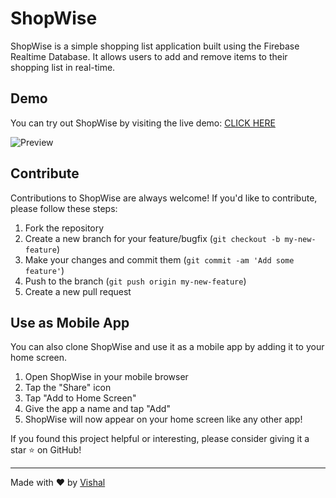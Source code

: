 # ShopWise

ShopWise is a simple shopping list application built using the Firebase Realtime Database. It allows users to add and remove items to their shopping list in real-time.

## Demo

You can try out ShopWise by visiting the live demo: [CLICK HERE](https://taskwise-todo.netlify.app/)

![Preview](https://i.ibb.co/G9wDMn0/Preview.png)

## Contribute

Contributions to ShopWise are always welcome! If you'd like to contribute, please follow these steps:

1. Fork the repository
2. Create a new branch for your feature/bugfix (`git checkout -b my-new-feature`)
3. Make your changes and commit them (`git commit -am 'Add some feature'`)
4. Push to the branch (`git push origin my-new-feature`)
5. Create a new pull request

## Use as Mobile App

You can also clone ShopWise and use it as a mobile app by adding it to your home screen.

1. Open ShopWise in your mobile browser
2. Tap the "Share" icon
3. Tap "Add to Home Screen"
4. Give the app a name and tap "Add"
5. ShopWise will now appear on your home screen like any other app!

If you found this project helpful or interesting, please consider giving it a star ⭐️ on GitHub!

---

Made with ❤️ by [Vishal](https://github.com/vishal-dcode)
